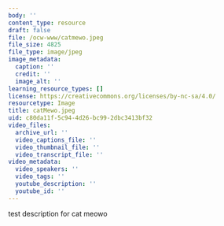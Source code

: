 ```yaml
---
body: ''
content_type: resource
draft: false
file: /ocw-www/catmewo.jpeg
file_size: 4825
file_type: image/jpeg
image_metadata:
  caption: ''
  credit: ''
  image_alt: ''
learning_resource_types: []
license: https://creativecommons.org/licenses/by-nc-sa/4.0/
resourcetype: Image
title: catMewo.jpeg
uid: c80da11f-5c94-4d26-bc99-2dbc3413bf32
video_files:
  archive_url: ''
  video_captions_file: ''
  video_thumbnail_file: ''
  video_transcript_file: ''
video_metadata:
  video_speakers: ''
  video_tags: ''
  youtube_description: ''
  youtube_id: ''
---
```

test description for cat meowo
